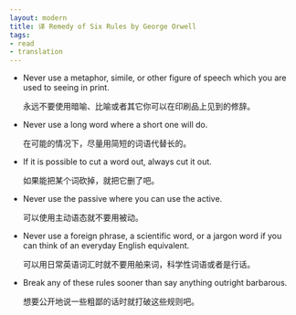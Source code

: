 ```yaml
---
layout: modern
title: 译 Remedy of Six Rules by George Orwell
tags:
- read
- translation
---
```


* Never use a metaphor, simile, or other figure of speech which you are used to seeing in print.
  
  永远不要使用暗喻、比喻或者其它你可以在印刷品上见到的修辞。
  
* Never use a long word where a short one will do.

  在可能的情况下，尽量用简短的词语代替长的。
  
* If it is possible to cut a word out, always cut it out.

  如果能把某个词砍掉，就把它删了吧。  


* Never use the passive where you can use the active.

  可以使用主动语态就不要用被动。
  
* Never use a foreign phrase, a scientific word, or a jargon word if you can think of an everyday English equivalent.

  可以用日常英语词汇时就不要用舶来词，科学性词语或者是行话。
  
* Break any of these rules sooner than say anything outright barbarous. 

  想要公开地说一些粗鄙的话时就打破这些规则吧。